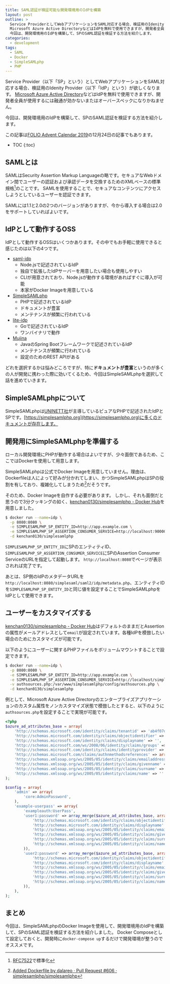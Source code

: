 ```yaml
---
title: SAML認証が検証可能な開発環境用のIdPを構築
layout: post
outline: >
  Service ProviderとしてWebアプリケーションをSAML対応する場合、検証用のIdenity Providerが欲しくなります。
  Microsoft Azure Active DirectoryなどはIdPを無料で使用できますが、開発者全員が使用するには融通が効かないまたはオーバースペックになりかねません。
  今回は、開発環境用のIdPを構築して、SPのSAML認証を検証する方法を紹介します。
categories:
  - development
tags:
  - SAML
  - Docker
  - SimpleSAMLphp
  - PHP
---
```


Service Provider（以下「SP」という）としてWebアプリケーションをSAML対応する場合、検証用のIdenity Provider（以下「IdP」という）が欲しくなります。
[Microsoft Azure Active Directory](https://azure.microsoft.com/ja-jp/services/active-directory/)などはIdPを無料で使用できますが、開発者全員が使用するには融通が効かないまたはオーバースペックになりかねません。

今回は、開発環境用のIdPを構築して、SPのSAML認証を検証する方法を紹介します。

この記事は[FOLIO Advent Calendar 2019](https://qiita.com/advent-calendar/2019/folio-sec)の12月24日の記事でもあります。

* TOC
{:toc}

## SAMLとは

SAMLはSecurity Assertion Markup Languageの略です。セキュアなWebドメイン間でユーザーの認証および承認データを交換するためのXMLベースの標準規格[^SAML]のことです。
SAMLを使用することで、セキュアなコンテンツにアクセスしようとしているユーザーを認証できます。

SAMLには1.1と2.0の2つのバージョンがありますが、今から導入する場合は2.0をサポートしていればよいです。

[^SAML]: [RFC7522](https://tools.ietf.org/html/rfc7522)で標準化

## IdPとして動作するOSS

IdPとして動作するOSSはいくつかあります。その中でもお手軽に使用できると感じたのは以下の4つです。

- [saml-idp](https://github.com/mcguinness/saml-idp)
  - Node.jsで記述されているIdP
  - 独自で拡張したIdPサーバーを用意したい場合も使用しやすい
  - CLIが用意されており、Node.jsが動作する環境があればすぐに導入が可能
  - 本家がDocker Imageを用意している
- [SimpleSAMLphp](https://github.com/simplesamlphp/simplesamlphp)
  - PHPで記述されているIdP
  - ドキュメントが豊富
  - メンテナンスが頻繁に行われている
- [lite-idp](https://github.com/amdonov/lite-idp)
  - Goで記述されているIdP
  - ワンバイナリで動作
- [Mujina](https://github.com/OpenConext/Mujina)
  - JavaのSpring Bootフレームワークで記述されているIdP
  - メンテナンスが頻繁に行われている
  - 設定のためのREST APIがある

どれを選択するかは悩みどころですが、特に**ドキュメントが豊富**というのが多くの人が開発に携わった際に効いてくるため、今回はSimpleSAMLphpを選択して話を進めていきます。

## SimpleSAMLphpについて

SimpleSAMLphpは[UNINETT社](https://www.uninett.no/)が主導しているピュアなPHPで記述されたIdPとSPです。[https://simplesamlphp.org](https://simplesamlphp.org)に多くのドキュメントが存在します。

## 開発用にSimpleSAMLphpを準備する

ローカル開発環境にPHPが動作する場合はよいですが、少々面倒であるため、ここではDockerを使用して用意します。

SimpleSAMLphpは公式でDocker Imageを用意していません。理由は、Dockerfileは人によって好みが分かれてしまい、かつSimpleSAMLphpはSPの役割を有しており、複雑化してしまうため[^SimpleSAMLphp-Add-Dockerfile]だそうです。

[^SimpleSAMLphp-Add-Dockerfile]: [Added Dockerfile by dalareo · Pull Request #606 · simplesamlphp/simplesamlphp](https://github.com/simplesamlphp/simplesamlphp/pull/606)

そのため、Docker Imageを自作する必要があります。
しかし、それも面倒だと思うので3分クッキングの如く、[kenchan0130/simplesamlphp - Docker Hub](https://hub.docker.com/r/kenchan0130/simplesamlphp)を用意しました。

```sh
$ docker run --name=idp \
  -p 8080:8080 \
  -e SIMPLESAMLPHP_SP_ENTITY_ID=http://app.example.com \
  -e SIMPLESAMLPHP_SP_ASSERTION_CONSUMER_SERVICE=http://localhost:90000/simplesaml/module.php/saml/sp/saml2-acs.php/test-sp \
  -d kenchan0130/simplesamlphp
```

`SIMPLESAMLPHP_SP_ENTITY_ID`にSPのエンティティID、`SIMPLESAMLPHP_SP_ASSERTION_CONSUMER_SERVICE`にSPのAssertion Consumer ServiceのURLを指定して起動します。
`http://localhost:8080`でページが表示されれば完了です。

あとは、SP側のIdPのメタデータURLを`http://localhost:8080/simplesaml/saml2/idp/metadata.php`、エンティティIDを`SIMPLESAMLPHP_SP_ENTITY_ID`と同じ値を設定することでSimpleSAMLphpをIdPとして使用できます。

## ユーザーをカスタマイズする

[kenchan0130/simplesamlphp - Docker Hub](https://hub.docker.com/r/kenchan0130/simplesamlphp)はデフォルトのままだとAssertionの属性がメールアドレスとして`email`が設定されています。各種IdPを模倣したい場合のためにカスタマイズが可能です。

以下のようにユーザーに関するPHPファイルをボリュームマウントすることで設定できます。

```sh
$ docker run --name=idp \
  -p 8080:8080 \
  -e SIMPLESAMLPHP_SP_ENTITY_ID=http://app.example.com \
  -e SIMPLESAMLPHP_SP_ASSERTION_CONSUMER_SERVICE=http://localhost/simplesaml/module.php/saml/sp/saml2-acs.php/test-sp \
  -v authsources.php:/var/www/simplesamlphp/config/authsources.php \
  -d kenchan0130/simplesamlphp
```

例として、Microsoft Azure Active Directoryのエンタープライズアプリケーションのカスタム属性をノンカスタマイズ状態で模倣したとすると、以下のように`authsources.php`を設定することで実現が可能です。

```php
<?php
$azure_ad_attributes_base = array(
    'http://schemas.microsoft.com/identity/claims/tenantid' => 'ab4f07dc-b661-48a3-a173-d0103d6981b2',
    'http://schemas.microsoft.com/identity/claims/objectidentifier' => '',
    'http://schemas.microsoft.com/identity/claims/displayname' => '',
    'http://schemas.microsoft.com/ws/2008/06/identity/claims/groups' => array(),
    'http://schemas.microsoft.com/identity/claims/identityprovider' => 'https://sts.windows.net/da2a1472-abd3-47c9-95a4-4a0068312122/',
    'http://schemas.microsoft.com/claims/authnmethodsreferences' => array('http://schemas.microsoft.com/ws/2008/06/identity/authenticationmethod/password', 'http://schemas.microsoft.com/claims/multipleauthn'),
    'http://schemas.xmlsoap.org/ws/2005/05/identity/claims/emailaddress' => '',
    'http://schemas.xmlsoap.org/ws/2005/05/identity/claims/givenname' => '',
    'http://schemas.xmlsoap.org/ws/2005/05/identity/claims/surname' => '',
    'http://schemas.xmlsoap.org/ws/2005/05/identity/claims/name' => ''
);

$config = array(
    'admin' => array(
        'core:AdminPassword',
    ),
    'example-userpass' => array(
        'exampleauth:UserPass',
        'user1:password' => array_merge($azure_ad_attributes_base, array(
            'http://schemas.microsoft.com/identity/claims/objectidentifier' => 'f2d75402-e1ae-40fe-8cc9-98ca1ab9cd5e',
            'http://schemas.microsoft.com/identity/claims/displayname' => 'User1 Taro',
            'http://schemas.xmlsoap.org/ws/2005/05/identity/claims/emailaddress' => 'user1@example.com',
            'http://schemas.xmlsoap.org/ws/2005/05/identity/claims/givenname' => 'Taro',
            'http://schemas.xmlsoap.org/ws/2005/05/identity/claims/surname' => 'User1',
            'http://schemas.xmlsoap.org/ws/2005/05/identity/claims/name' => 'user1@example.com'
        )),
        'user2:password' => array_merge($azure_ad_attributes_base, array(
            'http://schemas.microsoft.com/identity/claims/objectidentifier' => 'f2a94916-2fcb-4b68-9eb1-5436309006a3',
            'http://schemas.microsoft.com/identity/claims/displayname' => 'User2 Taro',
            'http://schemas.xmlsoap.org/ws/2005/05/identity/claims/emailaddress' => 'user2@example.com',
            'http://schemas.xmlsoap.org/ws/2005/05/identity/claims/givenname' => 'Taro',
            'http://schemas.xmlsoap.org/ws/2005/05/identity/claims/surname' => 'User2',
            'http://schemas.xmlsoap.org/ws/2005/05/identity/claims/name' => 'user2@example.com'
        )),
    ),
);
```

## まとめ

今回は、SimpleSAMLphpのDocker Imageを使用して、開発環境用のIdPを構築して、SPのSAML認証を検証する方法を紹介しました。
Docker Composeとして設定しておくと、開発時に`docker-compose up`するだけで開発環境が整うのでオススメです。

